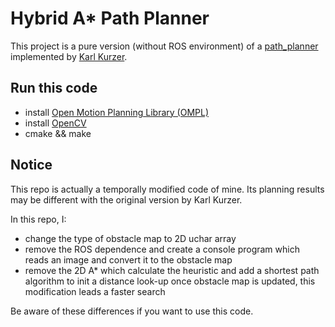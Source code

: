 # Hybrid A\* Path Planner

This project is a pure version (without ROS environment) of a [path\_planner](https://github.com/karlkurzer/path_planner) implemented by [Karl Kurzer](https://github.com/karlkurzer).

## Run this code

- install [Open Motion Planning Library (OMPL)](http://ompl.kavrakilab.org/)
- install [OpenCV](https://opencv.org/)
- cmake && make

## Notice

This repo is actually a temporally modified code of mine. Its planning results may be different with the original version by Karl Kurzer. 

In this repo, I:
- change the type of obstacle map to 2D uchar array
- remove the ROS dependence and create a console program which reads an image and convert it to the obstacle map
- remove the 2D A* which calculate the heuristic and add a shortest path algorithm to init a distance look-up once obstacle map is updated, this modification leads a faster search

Be aware of these differences if you want to use this code.
